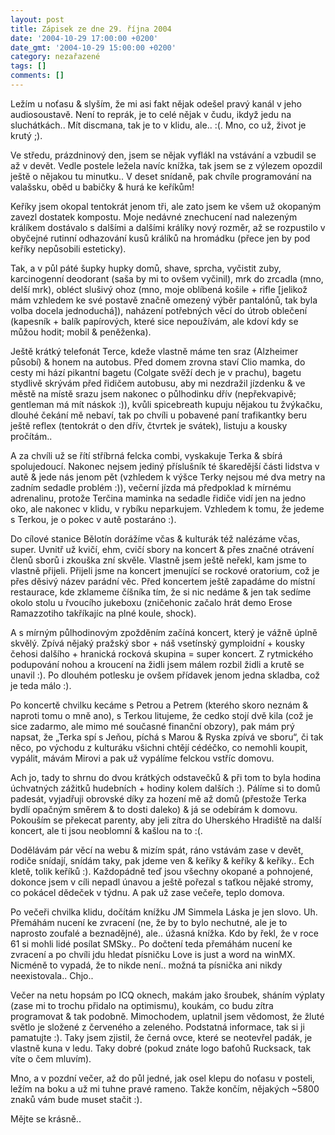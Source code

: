 ```yaml
---
layout: post
title: Zápisek ze dne 29. října 2004
date: '2004-10-29 17:00:00 +0200'
date_gmt: '2004-10-29 15:00:00 +0200'
category: nezařazené
tags: []
comments: []
---
```

<p>Ležím u noťasu &amp; slyším, že mi asi fakt nějak odešel pravý kanál v jeho audiosoustavě.  Není to reprák, je to celé nějak v čudu, ikdyž jedu na sluchátkách.. Mít discmana, tak je to  v klidu, ale.. :(. Mno, co už, život je krutý ;).</p>
<p>Ve středu, prázdninový den, jsem se nějak vyflákl na vstávání a vzbudil se až v devět. Vedle  postele ležela navíc knížka, tak jsem se z výlezem opozdil ještě o nějakou tu minutku..  V deset snídaně, pak chvíle programování na valašsku, oběd u babičky &amp; hurá ke keříkům!</p>
<p>Keříky jsem okopal tentokrát jenom tři, ale zato jsem ke všem už okopaným zavezl dostatek  kompostu. Moje nedávné znechucení nad nalezeným králíkem dostávalo s dalšími a dalšími  králíky nový rozměr, až se rozpustilo v obyčejné rutinní odhazování kusů králíků  na hromádku (přece jen by pod keříky nepůsobili esteticky). </p>
<p>Tak, a v půl páté šupky hupky  domů, shave, sprcha, vyčistit zuby, karcinogenní deodorant (saša by mi to ovšem vyčinil),  mrk do zrcadla (mno, delší mrk), obléct slušivý ohoz (mno, moje oblíbená  košile + rifle [jelikož mám vzhledem ke své postavě značně omezený výběr pantalónů, tak byla  volba docela jednoduchá]), naházení potřebných věcí do útrob oblečení (kapesník + balík papírových,  které sice nepoužívám, ale kdoví kdy se můžou hodit; mobil &amp; peněženka).</p>
<p>Ještě krátký telefonát Terce, kdeže vlastně máme ten sraz (Alzheimer působí) &amp; honem na  autobus. Před domem zrovna staví Clio mamka, do cesty mi hází pikantní bagetu (Colgate svěží dech  je v prachu), bagetu stydlivě skrývám před řidičem autobusu, aby mi nezdražil jízdenku &amp; ve městě  na místě srazu jsem nakonec o půlhodinku dřív (nepřekvapivě; gentleman má mít náskok :)),  kvůli spicebreath kupuju nějakou tu žvýkačku, dlouhé čekání mě nebaví, tak po chvíli u pobavené paní  trafikantky beru ještě reflex (tentokrát o den dřív, čtvrtek je svátek), listuju a kousky pročítám..</p>
<p>A za chvíli už se řítí stříbrná felcka combi, vyskakuje Terka &amp; sbírá spolujedoucí. Nakonec  nejsem jediný příslušník té škaredější části lidstva v autě &amp; jede nás jenom pět (vzhledem  k výšce Terky nejsou mé dva metry na zadním sedadle problém :)), večerní jízda má předpoklad  k mírnému adrenalinu, protože Terčina maminka na sedadle řidiče vidí jen na jedno oko, ale  nakonec v klidu, v rybíku neparkujem. Vzhledem k tomu, že jedeme s Terkou, je o pokec v autě  postaráno :).</p>
<p>Do cílové stanice Bělotín dorážíme včas &amp; kulturák též nalézáme včas, super. Uvnitř už kvičí, ehm,  cvičí sbory na koncert &amp; přes značné otrávení členů sborů i zkouška zní skvěle. Vlastně jsem  ještě neřekl, kam jsme to vlastně přijeli. Přijeli jsme na koncert jmenující se rockové oratorium,  což je přes děsivý název parádní věc. Před koncertem ještě zapadáme do místní restaurace, kde  zklameme číšníka tím, že si nic nedáme &amp; jen tak sedíme okolo stolu u řvoucího jukeboxu  (zničehonic začalo hrát demo Erose Ramazzotiho takříkajíc na plné koule, shock).</p>
<p>A s mírným půlhodinovým zpožděním začíná koncert, který je vážně úplně skvělý. Zpívá nějaký  pražský sbor + náš vsetínský gymploidní + kousky čehosi dalšího + hranická rocková skupina =  super koncert. Z rytmického podupování nohou a kroucení na židli jsem málem rozbil židli a  krutě se unavil :). Po dlouhém potlesku je ovšem přídavek jenom jedna skladba, což je teda málo :).</p>
<p>Po koncertě chvilku kecáme s Petrou a Petrem (kterého skoro neznám &amp; naproti tomu  o mně ano), s Terkou litujeme, že cedko stojí dvě kila (což je sice zadarmo, ale mimo mé současné  finanční obzory), pak mám prý napsat, že &bdquo;Terka spí s Jeňou, píchá s Marou &amp;  Ryska zpívá ve sboru&ldquo;, či tak něco, po východu z kulturáku všichni chtějí  cédéčko, co nemohli koupit, vypálit, mávám Mirovi a pak už vypálíme felckou vstříc domovu.</p>
<p>Ach jo, tady to shrnu do dvou  krátkých odstavečků &amp; při tom to byla hodina úchvatných  zážitků hudebních + hodiny kolem dalších :). Pálíme si to domů padesát, vyjadřuji obrovské díky  za hození mě až domů (přestože Terka bydlí opačným směrem &amp; to dosti daleko) &amp; já se  odebírám k domovu. Pokouším se překecat parenty, aby jeli zítra do Uherského Hradiště  na další koncert, ale ti jsou neoblomní &amp; kašlou na to :(.</p>
<p>Dodělávám pár věcí na webu &amp; mizím spát, ráno vstávám zase v devět, rodiče snídají,  snídám taky, pak jdeme ven &amp; keříky &amp; keříky &amp; keříky.. Ech kletě, tolik keříků :).  Každopádně teď jsou všechny okopané a pohnojené, dokonce jsem v cíli nepadl únavou a ještě  pořezal s taťkou nějaké stromy, co pokácel dědeček v týdnu. A pak už zase večeře, teplo domova.</p>
<p>Po večeři chvilka klidu, dočítám knížku JM Simmela Láska je jen slovo. Uh. Přemáhám nucení ke  zvracení (ne,  že by to bylo nechutné, ale je to naprosto zoufalé a beznadějné), ale.. úžasná knížka. Kdo by  řekl, že v roce 61 si mohli lidé posílat SMSky.. Po dočtení teda přemáhám nucení ke zvracení a po chvíli  jdu hledat písničku Love is just a word na winMX. Nicméně to vypadá, že to nikde není.. možná ta písnička  ani nikdy neexistovala.. Chjo..</p>
<p>Večer na netu hopsám po ICQ oknech, makám jako šroubek, sháním výplaty (zase mi to trochu  přidalo na optimismu), koukám, co budu zítra programovat &amp; tak podobně. Mimochodem, uplatnil  jsem vědomost, že žluté světlo je složené z červeného a zeleného. Podstatná informace, tak si ji  pamatujte :). Taky jsem zjistil, že černá ovce, které se neotevřel padák, je vlastně kuna v ledu.  Taky dobré (pokud znáte logo baťohů Rucksack, tak víte o čem mluvím).</p>
<p>Mno, a v pozdní večer, až do půl jedné, jak osel klepu do noťasu v posteli, ležím na boku  a už mi tuhne pravé rameno. Takže končím, nějakých ~5800 znaků vám bude muset stačit :).</p>
<p>Mějte se krásně..</p>
